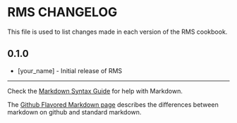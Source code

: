 RMS CHANGELOG
=============

This file is used to list changes made in each version of the RMS cookbook.

0.1.0
-----
- [your_name] - Initial release of RMS

- - -
Check the [Markdown Syntax Guide](http://daringfireball.net/projects/markdown/syntax) for help with Markdown.

The [Github Flavored Markdown page](http://github.github.com/github-flavored-markdown/) describes the differences between markdown on github and standard markdown.
